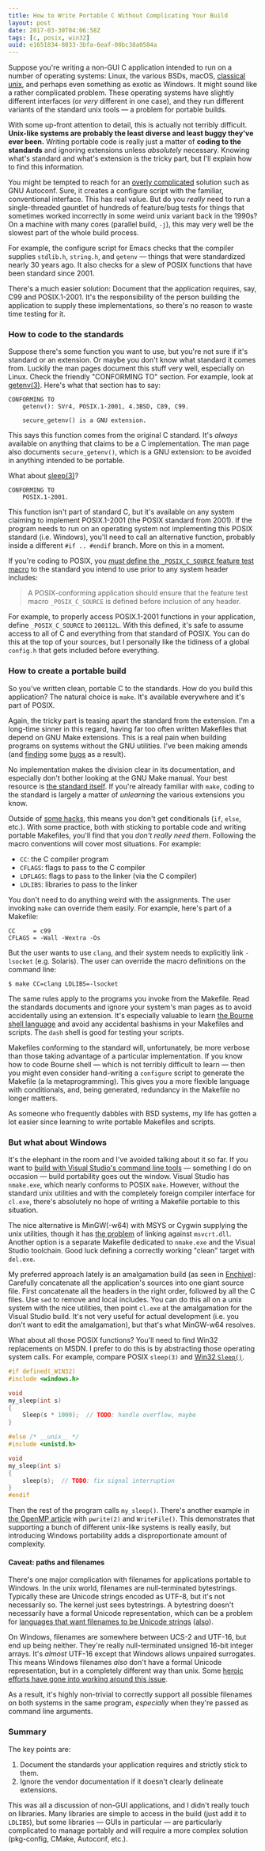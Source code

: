 ```yaml
---
title: How to Write Portable C Without Complicating Your Build
layout: post
date: 2017-03-30T04:06:58Z
tags: [c, posix, win32]
uuid: e1651834-8033-3bfa-6eaf-00bc38a0584a
---
```


Suppose you're writing a non-GUI C application intended to run on a
number of operating systems: Linux, the various BSDs, macOS, [classical
unix][illumos], and perhaps even something as exotic as Windows. It might
sound like a rather complicated problem. These operating systems have
slightly different interfaces (or *very* different in one case), and they
run different variants of the standard unix tools — a problem for
portable builds.

With some up-front attention to detail, this is actually not terribly
difficult. **Unix-like systems are probably the least diverse and least
buggy they've ever been.** Writing portable code is really just a matter
of **coding to the standards** and ignoring extensions unless
*absolutely* necessary. Knowing what's standard and what's extension is
the tricky part, but I'll explain how to find this information.

You might be tempted to reach for an [overly complicated][ac] solution
such as GNU Autoconf. Sure, it creates a configure script with the
familiar, conventional interface. This has real value. But do you
*really* need to run a single-threaded gauntlet of hundreds of
feature/bug tests for things that sometimes worked incorrectly in some
weird unix variant back in the 1990s? On a machine with many cores
(parallel build, `-j`), this may very well be the slowest part of the
whole build process.

For example, the configure script for Emacs checks that the compiler
supplies `stdlib.h`, `string.h`, and `getenv` — things that were
standardized nearly 30 years ago. It also checks for a slew of POSIX
functions that have been standard since 2001.

There's a much easier solution: Document that the application requires,
say, C99 and POSIX.1-2001. It's the responsibility of the person
building the application to supply these implementations, so there's no
reason to waste time testing for it.

### How to code to the standards

Suppose there's some function you want to use, but you're not sure if
it's standard or an extension. Or maybe you don't know what standard it
comes from. Luckily the man pages document this stuff very well,
especially on Linux. Check the friendly "CONFORMING TO" section. For
example, look at [getenv(3)][getenv]. Here's what that section has to
say:

    CONFORMING TO
        getenv(): SVr4, POSIX.1-2001, 4.3BSD, C89, C99.

        secure_getenv() is a GNU extension.

This says this function comes from the original C standard. It's *always*
available on anything that claims to be a C implementation. The man page
also documents `secure_getenv()`, which is a GNU extension: to be avoided
in anything intended to be portable.

What about [sleep(3)][sleep]?

    CONFORMING TO
        POSIX.1-2001.

This function isn't part of standard C, but it's available on any system
claiming to implement POSIX.1-2001 (the POSIX standard from 2001). If the
program needs to run on an operating system not implementing this POSIX
standard (i.e. Windows), you'll need to call an alternative function,
probably inside a different `#if .. #endif` branch. More on this in a
moment.

If you're coding to POSIX, you [*must* define the `_POSIX_C_SOURCE`
feature test macro][source] to the standard you intend to use prior to
any system header includes:

> A POSIX-conforming application should ensure that the feature test
> macro `_POSIX_C_SOURCE` is defined before inclusion of any header.

For example, to properly access POSIX.1-2001 functions in your
application, define `_POSIX_C_SOURCE` to `200112L`. With this defined,
it's safe to assume access to all of C and everything from that standard
of POSIX. You can do this at the top of your sources, but I personally
like the tidiness of a global `config.h` that gets included before
everything.

### How to create a portable build

So you've written clean, portable C to the standards. How do you build
this application? The natural choice is `make`. It's available
everywhere and it's part of POSIX.

Again, the tricky part is teasing apart the standard from the extension.
I'm a long-time sinner in this regard, having far too often written
Makefiles that depend on GNU Make extensions. This is a real pain when
building programs on systems without the GNU utilities. I've been making
amends (and [finding][bug1] some [bugs][bug2] as a result).

No implementation makes the division clear in its documentation, and
especially don't bother looking at the GNU Make manual. Your best
resource is [the standard itself][make]. If you're already familiar with
`make`, coding to the standard is largely a matter of *unlearning* the
various extensions you know.

Outside of [some hacks][turing], this means you don't get conditionals
(`if`, `else`, etc.). With some practice, both with sticking to portable
code and writing portable Makefiles, you'll find that you *don't really
need them*. Following the macro conventions will cover most situations.
For example:

* `CC`: the C compiler program
* `CFLAGS`: flags to pass to the C compiler
* `LDFLAGS`: flags to pass to the linker (via the C compiler)
* `LDLIBS`: libraries to pass to the linker

You don't need to do anything weird with the assignments. The user
invoking `make` can override them easily. For example, here's part of a
Makefile:

    CC     = c99
    CFLAGS = -Wall -Wextra -Os

But the user wants to use `clang`, and their system needs to explicitly
link `-lsocket` (e.g. Solaris). The user can override the macro
definitions on the command line:

    $ make CC=clang LDLIBS=-lsocket

The same rules apply to the programs you invoke from the Makefile. Read
the standards documents and ignore your system's man pages as to avoid
accidentally using an extension. It's especially valuable to learn [the
Bourne shell language][shell] and avoid any accidental bashisms in your
Makefiles and scripts. The `dash` shell is good for testing your scripts.

Makefiles conforming to the standard will, unfortunately, be more verbose
than those taking advantage of a particular implementation. If you know
how to code Bourne shell — which is not terribly difficult to learn —
then you might even consider hand-writing a `configure` script to
generate the Makefile (a la metaprogramming). This gives you a more
flexible language with conditionals, and, being generated, redundancy in
the Makefile no longer matters.

As someone who frequently dabbles with BSD systems, my life has gotten a
lot easier since learning to write portable Makefiles and scripts.

### But what about Windows

It's the elephant in the room and I've avoided talking about it so far.
If you want to [build with Visual Studio's command line tools][vs] —
something I do on occasion — build portability goes out the window.
Visual Studio has `nmake.exe`, which nearly conforms to POSIX `make`.
However, without the standard unix utilities and with the completely
foreign compiler interface for `cl.exe`, there's absolutely no hope of
writing a Makefile portable to this situation.

The nice alternative is MinGW(-w64) with MSYS or Cygwin supplying the
unix utilities, though it has [the problem][ms] of linking against
`msvcrt.dll`. Another option is a separate Makefile dedicated to
`nmake.exe` and the Visual Studio toolchain. Good luck defining a
correctly working "clean" target with `del.exe`.

My preferred approach lately is an amalgamation build (as seen in
[Enchive][enchive]): Carefully concatenate all the application's sources
into one giant source file. First concatenate all the headers in the
right order, followed by all the C files. Use `sed` to remove and local
includes. You can do this all on a unix system with the nice utilities,
then point `cl.exe` at the amalgamation for the Visual Studio build.
It's not very useful for actual development (i.e. you don't want to edit
the amalgamation), but that's what MinGW-w64 resolves.

What about all those POSIX functions? You'll need to find Win32
replacements on MSDN. I prefer to do this is by abstracting those
operating system calls. For example, compare POSIX `sleep(3)` and [Win32
`Sleep()`][msdn].

~~~c
#if defined(_WIN32)
#include <windows.h>

void
my_sleep(int s)
{
    Sleep(s * 1000);  // TODO: handle overflow, maybe
}

#else /* __unix__ */
#include <unistd.h>

void
my_sleep(int s)
{
    sleep(s);  // TODO: fix signal interruption
}
#endif
~~~

Then the rest of the program calls `my_sleep()`. There's another example
in [the OpenMP article][openmp] with `pwrite(2)` and `WriteFile()`. This
demonstrates that supporting a bunch of different unix-like systems is
really easily, but introducing Windows portability adds a
disproportionate amount of complexity.

#### Caveat: paths and filenames

There's one major complication with filenames for applications portable
to Windows. In the unix world, filenames are null-terminated bytestrings.
Typically these are Unicode strings encoded as UTF-8, but it's not
necessarily so. The kernel just sees bytestrings. A bytestring doesn't
necessarily have a formal Unicode representation, which can be a problem
for [languages that want filenames to be Unicode strings][pep]
([also][emacs]).

On Windows, filenames are somewhere between UCS-2 and UTF-16, but end up
being neither. They're really null-terminated unsigned 16-bit integer
arrays. It's *almost* UTF-16 except that Windows allows unpaired
surrogates. This means Windows filenames *also* don't have a formal
Unicode representation, but in a completely different way than unix. Some
[heroic efforts have gone into working around this issue][wtf].

As a result, it's highly non-trivial to correctly support all possible
filenames on both systems in the same program, *especially* when they're
passed as command line arguments.

### Summary

The key points are:

1. Document the standards your application requires and strictly stick
   to them.
2. Ignore the vendor documentation if it doesn't clearly delineate
   extensions.

This was all a discussion of non-GUI applications, and I didn't really
touch on libraries. Many libraries are simple to access in the build
(just add it to `LDLIBS`), but some libraries — GUIs in particular — are
particularly complicated to manage portably and will require a more
complex solution (pkg-config, CMake, Autoconf, etc.).


[openmp]: /blog/2017/03/01/
[msdn]: https://msdn.microsoft.com/en-us/library/windows/desktop/ms686298(v=vs.85).aspx
[enchive]: https://github.com/skeeto/enchive
[ms]: https://blogs.msdn.microsoft.com/oldnewthing/20140411-00/?p=1273
[vs]: /blog/2016/06/13/
[shell]: http://pubs.opengroup.org/onlinepubs/009695399/utilities/xcu_chap02.html
[turing]: /blog/2016/04/30/
[make]: http://pubs.opengroup.org/onlinepubs/009695399/utilities/make.html
[source]: http://pubs.opengroup.org/onlinepubs/007904975/functions/xsh_chap02_02.html
[sleep]: https://manpages.debian.org/jessie/manpages-dev/sleep.3.en.html
[getenv]: https://manpages.debian.org/jessie/manpages-dev/getenv.3.en.html
[illumos]: https://en.wikipedia.org/wiki/Illumos
[bug1]: https://marc.info/?l=openbsd-bugs&m=148815538325392&w=2
[bug2]: https://marc.info/?l=openbsd-bugs&m=148734102504016&w=2
[pep]: https://www.python.org/dev/peps/pep-0383/
[wtf]: https://simonsapin.github.io/wtf-8/
[emacs]: http://www.gnu.org/software/emacs/manual/html_node/elisp/Text-Representations.html
[ac]: https://undeadly.org/cgi?action=article;sid=20170930133438
